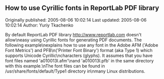 ## How to use Cyrillic fonts in ReportLab PDF library

Originally published: 2005-08-06 10:02:14
Last updated: 2005-08-06 10:02:14
Author: Yuriy Tkachenko

By default ReportLab PDF library <http://www.reportlab.com> doesn't allow\neasy using Cyrillic fonts for generating PDF documents. The following example\nexplains how to use any font in the Adobe AFM ('Adobe Font Metrics') and PFB\n('Printer Font Binary') format (aka Type 1) which supports Unicode Cyrillic\ncharacters (glyphs). It assumes that you have font files named 'a010013l.afm'\nand 'a010013l.pfb' in the same directory with this example.\nThe font files can be found in /usr/share/fonts/default/Type1 directory in\nmany Linux distributions.